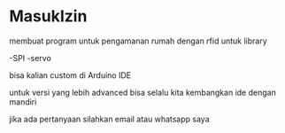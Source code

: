 # MasukIzin
membuat program untuk pengamanan rumah dengan rfid
untuk library 

-SPI
-servo

bisa kalian custom di Arduino IDE

untuk versi yang lebih advanced bisa selalu kita kembangkan ide dengan mandiri

jika ada pertanyaan silahkan email atau whatsapp saya


